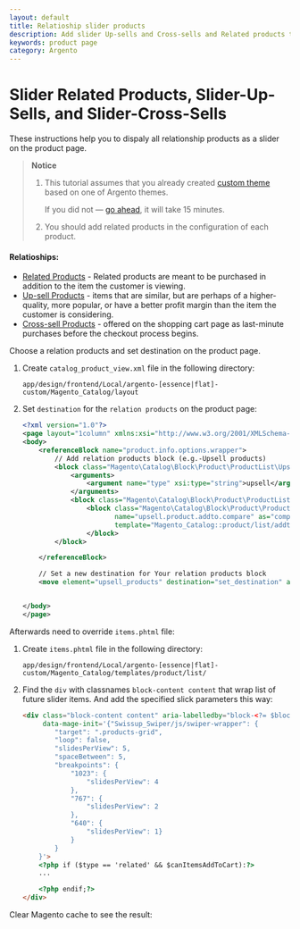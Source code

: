 ```yaml
---
layout: default
title: Relatioship slider products
description: Add slider Up-sells and Cross-sells and Related products to the product page
keywords: product page
category: Argento
---
```


# Slider Related Products, Slider-Up-Sells, and Slider-Cross-Sells

These instructions help you to dispaly all relationship products as a slider on the product page.

> **Notice**
>
> 1. This tutorial assumes that you already created [custom theme](../custom-theme/)
>    based on one of Argento themes.
>
>    If you did not &mdash; [go ahead](../custom-theme/), it will take 15 minutes.
>
> 2. You should add related products in the configuration of each product.

#### Relatioships:
- [Related Products](https://docs.magento.com/m2/ce/user_guide/catalog/settings-advanced-related-products.html) - Related products are meant to be purchased in addition to the item the customer is viewing.
- [Up-sell Products](https://docs.magento.com/m2/ce/user_guide/catalog/settings-advanced-up-sells.html) - items that are similar, but are perhaps of a higher-quality, more popular, or have a better profit margin than the item the customer is considering.
- [Cross-sell Products](https://docs.magento.com/m2/ce/user_guide/catalog/settings-advanced-cross-sells.html) - offered on the shopping cart page as last-minute purchases before the checkout process begins.

Choose a relation products and set destination on the product page.

 1. Create `catalog_product_view.xml` file in the following directory:

    ```
    app/design/frontend/Local/argento-[essence|flat]-custom/Magento_Catalog/layout
    ```
 2. Set `destination` for the `relation products` on the product page:

    ```xml
    <?xml version="1.0"?>
    <page layout="1column" xmlns:xsi="http://www.w3.org/2001/XMLSchema-instance" xsi:noNamespaceSchemaLocation="urn:magento:framework:View/Layout/etc/page_configuration.xsd">
    <body>
        <referenceBlock name="product.info.options.wrapper">
            // Add relation products block (e.g.-Upsell products)
            <block class="Magento\Catalog\Block\Product\ProductList\Upsell" name="upsell_products" template="Magento_Catalog::product/list/items.phtml" after="-">
                <arguments>
                    <argument name="type" xsi:type="string">upsell</argument>
                </arguments>
                <block class="Magento\Catalog\Block\Product\ProductList\Item\Container" name="upsell.product.addto" as="addto">
                    <block class="Magento\Catalog\Block\Product\ProductList\Item\AddTo\Compare"
                           name="upsell.product.addto.compare" as="compare"
                           template="Magento_Catalog::product/list/addto/compare.phtml"/>
                    </block>
            </block>

        </referenceBlock>

        // Set a new destination for Your relation products block
        <move element="upsell_products" destination="set_destination" after="-"/>


    </body>
    </page>
    ```

 Afterwards need to override `items.phtml` file:

 1. Create `items.phtml` file in the following directory:

    ```
    app/design/frontend/Local/argento-[essence|flat]-custom/Magento_Catalog/templates/product/list/
    ```

 2. Find the `div` with classnames `block-content content` that wrap list of future slider items. And add the specified slick parameters this way:

    ```html
    <div class="block-content content" aria-labelledby="block-<?= $block->escapeHtmlAttr($class) ?>-heading" 
         data-mage-init='{"Swissup_Swiper/js/swiper-wrapper": {
            "target": ".products-grid", 
            "loop": false, 
            "slidesPerView": 5, 
            "spaceBetween": 5, 
            "breakpoints": {
                "1023": {
                    "slidesPerView": 4
                }, 
                "767": {
                    "slidesPerView": 2
                }, 
                "640": {
                    "slidesPerView": 1}
                }
            }
        }'>
        <?php if ($type == 'related' && $canItemsAddToCart):?>
        ...

        <?php endif;?>
    </div>
    ```

Clear Magento cache to see the result:

